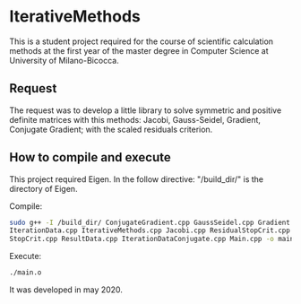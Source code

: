 # IterativeMethods

This is a student project required for the course of scientific calculation methods at the first year of the master degree in Computer Science at University of Milano-Bicocca.

## Request

The request was to develop a little library to solve symmetric and positive definite matrices with this methods: Jacobi, Gauss-Seidel, Gradient, Conjugate Gradient; with the scaled residuals criterion.

## How to compile and execute
This project required Eigen. In the follow directive: "/build_dir/" is the directory of Eigen.

Compile:
```bash
sudo g++ -I /build_dir/ ConjugateGradient.cpp GaussSeidel.cpp Gradient.cpp
IterationData.cpp IterativeMethods.cpp Jacobi.cpp ResidualStopCrit.cpp
StopCrit.cpp ResultData.cpp IterationDataConjugate.cpp Main.cpp -o main.o
```
Execute:
```bash
./main.o
```

It was developed in may 2020.
